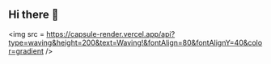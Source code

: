 ## Hi there 👋
<img src = https://capsule-render.vercel.app/api?type=waving&height=200&text=Waving!&fontAlign=80&fontAlignY=40&color=gradient />
<!--
**mindoll1101/mindoll1101** is a ✨ _special_ ✨ repository because its `README.md` (this file) appears on your GitHub profile.

Here are some ideas to get you started:

- 🔭 I’m currently working on ...
- 🌱 I’m currently learning ...
- 👯 I’m looking to collaborate on ...
- 🤔 I’m looking for help with ...
- 💬 Ask me about ...
- 📫 How to reach me: ...
- 😄 Pronouns: ...
- ⚡ Fun fact: ...
-->
